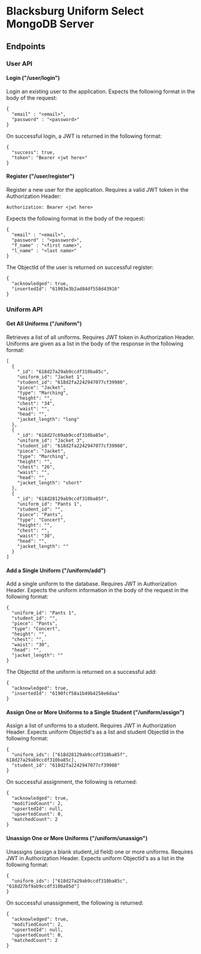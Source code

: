 # Blacksburg Uniform Select MongoDB Server

## Endpoints

### User API

#### Login ("/user/login")
Login an existing user to the application. Expects the following format in the body of the request:
```
{
  "email" : "<email>",
  "password" : "<password>"
}
```

On successful login, a JWT is returned in the following format:
```
{
  "success": true,
  "token": "Bearer <jwt here>"
}
```

#### Register ("/user/register")
Register a new user for the application. Requires a valid JWT token in the Authorization Header:
```
Authorization: Bearer <jwt here>
```
Expects the following format in the body of the request:
```
{
  "email" : "<email>",
  "password" : "<password>",
  "f_name" : "<first name>",
  "l_name" : "<last name>"
}
```

The ObjectId of the user is returned on successful register:
```
{
  "acknowledged": true,
  "insertedId": "61903e3b2ad84df558d43916"
}
```

### Uniform API

#### Get All Uniforms ("/uniform")
Retrieves a list of all uniforms. Requires JWT token in Authorization Header. Uniforms are given as a list in the body of the response in the following format:
```
[
  {
    "_id": "618d27a29ab9ccdf310ba85c",
    "uniform_id": "Jacket 1",
    "student_id": "618d2fa2242947077cf39980",
    "piece": "Jacket",
    "type": "Marching",
    "height": "",
    "chest": "34",
    "waist": "",
    "head": "",
    "jacket_length": "long"
  },
  {
    "_id": "618d27c69ab9ccdf310ba85e",
    "uniform_id": "Jacket 3",
    "student_id": "618d2fa2242947077cf39980",
    "piece": "Jacket",
    "type": "Marching",
    "height": "",
    "chest": "26",
    "waist": "",
    "head": "",
    "jacket_length": "short"
  },
  {
    "_id": "618d28129ab9ccdf310ba85f",
    "uniform_id": "Pants 1",
    "student_id": "",
    "piece": "Pants",
    "type": "Concert",
    "height": "",
    "chest": "",
    "waist": "30",
    "head": "",
    "jacket_length": ""
  }
]
```
#### Add a Single Uniform ("/uniform/add")
Add a single uniform to the database. Requires JWT in Authorization Header. Expects the uniform information in the body of the request in the following format:
```
{
  "uniform_id": "Pants 1",
  "student_id": "",
  "piece": "Pants",
  "type": "Concert",
  "height": "",
  "chest": "",
  "waist": "30",
  "head": "",
  "jacket_length": ""
}
```
The ObjectId of the uniform is returned on a successful add:
```
{
  "acknowledged": true,
  "insertedId": "6190fcf58a1b49b4258e6daa"
}
```
#### Assign One or More Uniforms to a Single Student ("/uniform/assign")
Assign a list of uniforms to a student. Requires JWT in Authorization Header. Expects uniform ObjectId's as a list and student ObjectId in the following format:
```
{
  "uniform_ids": ["618d28129ab9ccdf310ba85f", 618d27a29ab9ccdf310ba85c],
  "student_id": "618d2fa2242947077cf39980"
}
```
On successful assignment, the following is returned:
```
{
  "acknowledged": true,
  "modifiedCount": 2,
  "upsertedId": null,
  "upsertedCount": 0,
  "matchedCount": 2
}
```
#### Unassign One or More Uniforms ("/uniform/unassign")
Unassigns (assign a blank student_id field) one or more uniforms. Requires JWT in Authorization Header. Expects uniform ObjectId's as a list in the following format:
```
{
  "uniform_ids": ["618d27a29ab9ccdf310ba85c", "618d27bf9ab9ccdf310ba85d"]
}
```
On successful unassignment, the following is returned:
```
{
  "acknowledged": true,
  "modifiedCount": 2,
  "upsertedId": null,
  "upsertedCount": 0,
  "matchedCount": 2
}
```